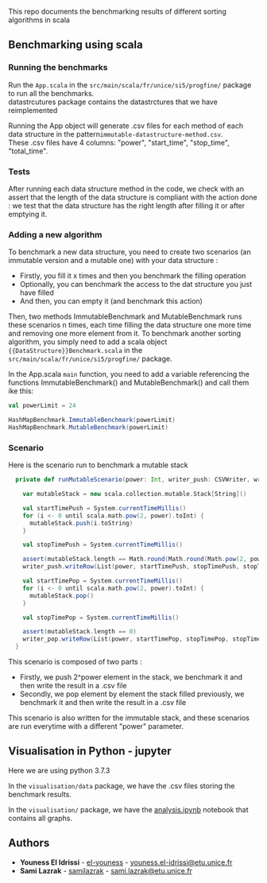 This repo documents the benchmarking results of different sorting algorithms in scala

## Benchmarking using scala
### Running the benchmarks
Run the `App.scala` in the `src/main/scala/fr/unice/si5/progfine/` package to run all the benchmarks.<br>
datastrcutures package contains the datastrctures that we have reimplemented<br>

Running the App object will generate .csv files for each method of each data structure in the pattern`immutable-datastructure-method.csv`.<br>
These .csv files have 4 columns: "power", "start_time", "stop_time", "total_time".<br>

### Tests
After running each data structure method in the code, we check with an assert that the length of the data structure is compliant with the action done : we test
 that the data structure has the right length after filling it or after emptying it.

### Adding a new algorithm
To benchmark a new data structure, you need to create two scenarios (an immutable version and a mutable one) with your data structure :
- Firstly, you fill it x times and then you benchmark the filling operation
- Optionally, you can benchmark the access to the dat structure you just have filled
- And then, you can empty it (and benchmark this action)

Then, two methods ImmutableBenchmark and MutableBenchmark runs these scenarios n times, 
each time filling the data structure one more time and removing one more element from it.
To benchmark another sorting algorithm, you simply need to add a scala object `{{DataStructure}}Benchmark.scala` in the `src/main/scala/fr/unice/si5/progfine/` package.<br>

In the App.scala `main` function, you need to add a variable referencing the functions ImmutableBenchmark() and MutableBenchmark() and call them ike this:

```scala
val powerLimit = 24

HashMapBenchmark.ImmutableBenchmark(powerLimit)
HashMapBenchmark.MutableBenchmark(powerLimit) 

```

### Scenario
Here is the scenario run to benchmark a mutable stack 

```scala
  private def runMutableScenario(power: Int, writer_push: CSVWriter, writer_pop: CSVWriter): Unit = {

    var mutableStack = new scala.collection.mutable.Stack[String]()

    val startTimePush = System.currentTimeMillis()
    for (i <- 0 until scala.math.pow(2, power).toInt) {
      mutableStack.push(i.toString)
    }

    val stopTimePush = System.currentTimeMillis()

    assert(mutableStack.length == Math.round(Math.round(Math.pow(2, power))))
    writer_push.writeRow(List(power, startTimePush, stopTimePush, stopTimePush - startTimePush))

    val startTimePop = System.currentTimeMillis()
    for (i <- 0 until scala.math.pow(2, power).toInt) {
      mutableStack.pop()
    }

    val stopTimePop = System.currentTimeMillis()

    assert(mutableStack.length == 0)
    writer_pop.writeRow(List(power, startTimePop, stopTimePop, stopTimePop - startTimePop))
  }

```

This scenario is composed of two parts :
- Firstly, we push 2^power element in the stack, we benchmark it and then write the result in a .csv file
- Secondly, we pop element by element the stack filled previously, we benchmark it and then write the result in a .csv file

This scenario is also written for the immutable stack, and these scenarios are run everytime with a different "power" parameter.

## Visualisation in Python - jupyter
Here we are using python 3.7.3

In the `visualisation/data` package, we have the .csv files storing the benchmark results.

In the `visualisation/` package, we have the [analysis.ipynb](https://github.com/samilazrak/prog_fine_benchmark/blob/master/td2/visualisation/analysis.ipynb) notebook that contains all graphs.

## Authors

* **Youness El Idrissi** -  [el-youness](https://github.com/el-youness) - youness.el-idrissi@etu.unice.fr
* **Sami Lazrak** -  [samilazrak](https://github.com/samilazrak) - sami.lazrak@etu.unice.fr

